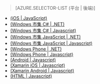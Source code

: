 ﻿> [AZURE.SELECTOR-LIST (平台 | 後端)]
- [(iOS | JavaScript)](/zh-tw/documentation/articles/mobile-services-ios-add-paging-data/)
- [(Windows 市集 C# | .NET)](/zh-tw/documentation/articles/mobile-services-dotnet-backend-windows-store-dotnet-add-paging-data/)
- [(Windows 市集 C# | Javascript)](/zh-tw/documentation/articles/mobile-services-windows-store-dotnet-add-paging-data/)
- [(Windows 市集 JavaScript | .NET)](/zh-tw/documentation/articles/mobile-services-dotnet-backend-windows-store-javascript-add-paging-data/)
- [(Windows 市集 JavaScript | Javascript)](/zh-tw/documentation/articles/mobile-services-windows-store-javascript-add-paging-data/)
- [(Windows Phone | .NET)](/zh-tw/documentation/articles/mobile-services-dotnet-backend-windows-phone-add-paging-data/)
- [(Windows Phone | Javascript)](/zh-tw/documentation/articles/mobile-services-windows-phone-add-paging-data/)
- [(Android | Javascript)](/zh-tw/documentation/articles/mobile-services-android-add-paging-data/)
- [(Xamarin iOS | Javascript)](/zh-tw/documentation/articles/partner-xamarin-mobile-services-ios-add-paging-data/)
- [(Xamarin Android | Javascript)](/zh-tw/documentation/articles/partner-xamarin-mobile-services-android-add-paging-data/)
- [(HTML | Javascript)](/zh-tw/documentation/articles/mobile-services-html-add-paging-data/)


<!--HONumber=42-->
